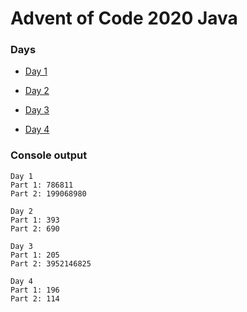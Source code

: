 # Advent of Code 2020 Java
### Days
* [Day 1](https://github.com/ukalto/AdventOfCode2020/blob/master/Day1/Day1.java)

* [Day 2](https://github.com/ukalto/AdventOfCode2020/blob/master/Day2/Day2.java)

* [Day 3](https://github.com/ukalto/AdventOfCode2020/blob/master/Day3/Day3.java)

* [Day 4](https://github.com/ukalto/AdventOfCode2020/blob/master/Day4/Day4.java)

### Console output
```
Day 1
Part 1: 786811
Part 2: 199068980

Day 2
Part 1: 393
Part 2: 690

Day 3
Part 1: 205
Part 2: 3952146825

Day 4
Part 1: 196
Part 2: 114
```
